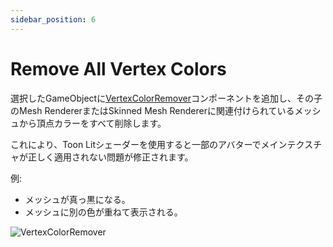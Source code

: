 ```yaml
---
sidebar_position: 6
---
```


# Remove All Vertex Colors

選択したGameObjectに[VertexColorRemover](../components/vertex-color-remover.md)コンポーネントを追加し、その子のMesh RendererまたはSkinned Mesh Rendererに関連付けられているメッシュから頂点カラーをすべて削除します。

これにより、Toon Litシェーダーを使用すると一部のアバターでメインテクスチャが正しく適用されない問題が修正されます。

例:
- メッシュが真っ黒になる。
- メッシュに別の色が重ねて表示される。

![VertexColorRemover](/img/VertexColorRemover.png)
